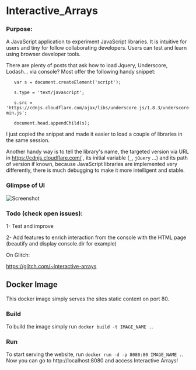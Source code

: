 # Interactive_Arrays

### Purpose: 

A JavaScript application to experiment JavaScript libraries. It is intuitive for users and tiny for follow collaborating developers. Users can test and learn using browser developer tools.

There are plenty of posts that ask how to load Jquery, Underscore, Lodash... via console? Most offer the following handy snippet:


```
   var s = document.createElement('script'); 

   s.type = 'text/javascript';

   s.src = 'https://cdnjs.cloudflare.com/ajax/libs/underscore.js/1.8.3/underscore-min.js';

   document.head.appendChild(s);
 ```


I just copied the snippet and made it easier to load a couple of libraries in the same session.

Another handy way is to tell the library's name, the targeted version via URL in https://cdnjs.cloudflare.com/ , its initial variable (`_`, `jQuery` ...) and its path of version if known, because JavaScript libraries are implemented very differently, there is much debugging to make it more intelligent and stable.

### Glimpse of UI

![Screenshot](../master/Capture.png)


### Todo (check open issues):

   1- Test and improve
   
   2- Add features to enrich interaction from the console with the HTML page (beautify and display console.dir for example)

On Glitch: 

https://glitch.com/~interactive-arrays

## Docker Image

This docker image simply serves the sites static content on port 80.

### Build

To build the image simply run `docker build -t IMAGE_NAME .`.

### Run

To start serving the website, run `docker run -d -p 8080:80 IMAGE_NAME .`. Now you can go to http://localhost:8080 and access Interactive Arrays!

